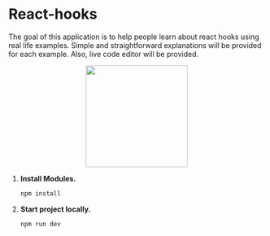 # React-hooks
The goal of this application is to help people learn about react hooks using real life examples. Simple and straightforward explanations will be provided for each example. Also, live code editor will be provided.

<p align="center"><a href="#"><img width="auto" margin-left="50%" height="200px" src="https://media.tenor.com/BScnnlUpwmwAAAAC/hi-hello.gif" height="175px"/></a><p>

1. **Install Modules.**

   ```bash
   npm install
   ```

2. **Start project locally.**

   ```bash
   npm run dev
   ```

